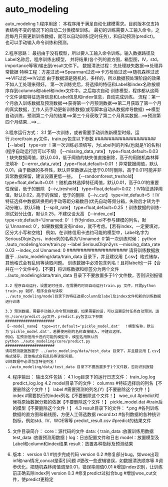 # auto_modeling
auto_modeling
1.程序用途：
	本程序用于满足自动化建模需求。目前版本仅支持表结构不变的情况下的自动二分类模型训练。
	最初的训练需要人工输入命令，之后每月只需更新训练数据，就可以自动训练(定时任务)，和自动预测(predict)。
	也可以手动输入命令训练和预测。
	
2.程序思路：
	最初由于没有模型，所以要人工输入命令训练。输入数据路径及Label名称后，程序训练出模型，
	并将结果(各个列的直方图，箱型图，IV，std，importance等等)输出到result文件下。
	数据清洗过程：先处理缺失数据==>处理异常数据
	特种工程：方差过滤==>Spearman过滤==>卡方检验过滤==>随机森林过滤==>VIF过滤==>IV过滤
	由于数据源是随机的，多样的，所以数据预处理阶段的效果不如人工处理来得好。
	第一次训练完后，将选择的特征和Label和index名称按顺序存到columns和label和index文件中。之后每次自动
	训练模型，程序都从这两个文件读取特征选择信息和Label信息和index信息，自动完成训练。
	流程：第一个月放入训练数据及预测数据==>获得第一个月预测数据==>第二月获取了第一个月的真实数据，工作人员手动更新训练数据(或写脚本自动从数据库导数据)
	==>模型自动训练，预测第二个月的结果==>第三个月获取了第二个月真实数据...==>预测第四个月结果...==>...

3.程序运行方式：
	3.1 第一次训练，或者需要手动训练新模型时候，运行./core/train.py文件，train.py包含以下参数
	######################
	【--label】 type=str  ！第一次训练必须填写，为Label列的列名(也就是Y的名称)(程序自动运行后可以不填)
    【--missing_data_rate】 type=float,default=0.03	！缺失数据阈值，默认0.03，低于阈值的缺失值直接删除，高于的用随机森林算法填补
    【--error_data_rate】,type=float,default=0.01	！异常数据阈值，默认0.01，由于数据的多样性，默认异常数据占比低于0.01时删除，高于0.01可能并非异常数据保留，建议设置更低一些。
    【--randomforest_treshold】 type=float,default=0.01	！随机森林选择特征阈值，默认0.01，高于0.01的重要性保留，低于的删除
    【--iv_treshold】 type=float,default=0.02	！IV特征选择阈值，默认0.02，高于的保留，低于的删除
    【--iv_cut】 type=int,default=5		！IV特征选择中数据转换用的手动等距分箱数目(优先自动等频分箱，失败后才转为手动分箱)，默认5箱
    【--split_rate】 type=float,default=0.25	！训练数据的训练-测试划分比值，默认0.25，不建议设太高
	【--index_col】 type=str,default='Unnamed: 0'	！作为index_col不参与建模的列名，默认‘Unnamed: 0’，如果数据集没有index，就不考虑。【若有index，一定要填对，区分大小写和空格】
	例如，在训练信用卡违约可能的模型中，Label名字为SeriousDlqin2yrs，index列的名称为'Unnamed: 0'第一次训练时候：
	python ./auto_modeling/core/train.py --label SeriousDlqin2yrs --missing_data_rate 0.03 --index_col Unnamed: 0
	######################
	请将训练数据放置于 ../auto_modeling/data/train_data 目录下，并且建议用【.csv】格式储存，其他格式会有乱码等读取问题。
	训练数据中必须包含列名！且将label也一并【合并在一个文件中】，【不要】将训练数据和标签分为两个文件
	../auto_modeling/data/train_data 目录下不要放置多于1个文件数，否则识别报错
	
	3.2 程序自动运行，设置定时任务，在需要的时间自动运行train.py 文件，只需python train.py 就好，程序会自动读取
	../auto_modeling/model目录下的特征选择column及label及index文件和新的训练数据进行训练
	
	3.3 预测数据，需要手动输入命令预测数据，如果需要的话，可以设置定时任务自动预测，运行./core/predict.py文件，predict.py包含以下参数
	######################
	【--model_name】 type=str,default='pickle_model.dat'	！模型名称，默认为'pickle_model.dat'，若要使用别的名称直接输入，不建议这样。
	例如，在预测信用卡违约可能的模型中，模型名用默认的
	python ./auto_modeling/core/predict.py
	######################
	请将预测数据放置于 ../auto_modeling/data/test_data 目录下，并且建议用【.csv】格式储存，其他格式会有乱码等读取问题。
	训练数据中必须包含特征列名！
	../auto_modeling/data/test_data 目录下不要放置多于1个文件数，否则识别报错
	
4. 程序输出：
	输出文件包括：
	4.1 log目录下的运行日志文件：
			train_log.log
			predict_log.log
	4.2 model目录下的文件：
			columns  			#特征选择后的列名【不要删除这个文件！】
			label				#需要预测的列名(Y)【不要删除这个文件！】
			index				#需要执行的index列名【不要删除这个文件！】
			woe_cut				#predict时候将原始数据分箱的依据【不要删除这个文件！】
			pickle_model.dat	#train后的模型【不要删除这个文件！】
	4.3 result目录下的文件：
			*.png				#各列训练数据的直方图和箱线图，方便人工筛选数据
			record.txt			#各列数据的各种统计指标，例如std、IV、WOE等等
			predict_result.csv	#predict的结果文件
	
5. 文件目录简介：
	core：源代码的文件
	data: {		train_data :放置训练用数据
				test_data  :放置预测用数据
			}
	log：日志配置文件和日志
	model：放置模型及Label和column和index结果
	result：放置各种指标及预测结果
	
6. 版本：
	version 0.1		#初步完成代码
	version 0.2		#修复部分bug，如woe出现inf和nan情况,concat是索引问题
					#更改一些逻辑错误，如数据清洗顺序等
					#调参优化，把随机森林阈值调至0.01，错误率阈值0.01
					#增加index识别，让训练前正确去除index列
	version 0.3		#修复predict过拟合bug
					#增加woe_cut文件，使predict更稳定
					
	
